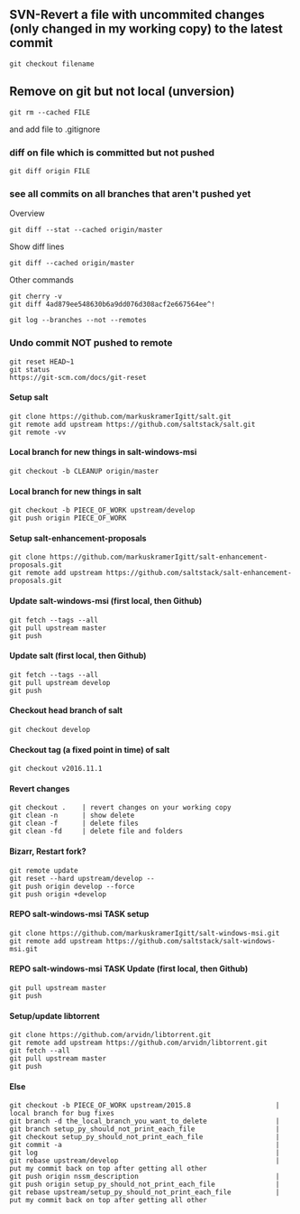 
## SVN-Revert a file with uncommited changes (only changed in my working copy) to the latest commit 

    git checkout filename

## Remove on git but not local (unversion)

    git rm --cached FILE

and add file to .gitignore

### diff on file which is committed but not pushed

    git diff origin FILE

### see all commits on all branches that aren't pushed yet

Overview

    git diff --stat --cached origin/master

Show diff lines

    git diff --cached origin/master

Other commands

    git cherry -v
    git diff 4ad879ee548630b6a9dd076d308acf2e667564ee^!

    git log --branches --not --remotes
    

### Undo commit  NOT pushed to remote
    git reset HEAD~1
    git status
    https://git-scm.com/docs/git-reset

#### Setup salt 

    git clone https://github.com/markuskramerIgitt/salt.git
    git remote add upstream https://github.com/saltstack/salt.git
    git remote -vv


#### Local branch for new things in salt-windows-msi

    git checkout -b CLEANUP origin/master

#### Local branch for new things in salt

    git checkout -b PIECE_OF_WORK upstream/develop
    git push origin PIECE_OF_WORK                                     


#### Setup salt-enhancement-proposals

    git clone https://github.com/markuskramerIgitt/salt-enhancement-proposals.git
    git remote add upstream https://github.com/saltstack/salt-enhancement-proposals.git
   

#### Update salt-windows-msi (first local, then Github)

    git fetch --tags --all
    git pull upstream master
    git push
    
#### Update salt (first local, then Github)

    git fetch --tags --all
    git pull upstream develop
    git push

#### Checkout head branch of salt

    git checkout develop

#### Checkout tag (a fixed point in time) of salt

    git checkout v2016.11.1 


#### Revert changes

    git checkout .    | revert changes on your working copy
    git clean -n      | show delete
    git clean -f      | delete files
    git clean -fd     | delete file and folders

#### Bizarr, Restart fork?

    git remote update
    git reset --hard upstream/develop --
    git push origin develop --force
    git push origin +develop


#### REPO salt-windows-msi TASK setup
    git clone https://github.com/markuskramerIgitt/salt-windows-msi.git
    git remote add upstream https://github.com/saltstack/salt-windows-msi.git

####  REPO salt-windows-msi  TASK Update (first local, then Github)

    git pull upstream master
    git push

#### Setup/update libtorrent
    git clone https://github.com/arvidn/libtorrent.git
    git remote add upstream https://github.com/arvidn/libtorrent.git
    git fetch --all
    git pull upstream master
    git push


#### Else
   
    git checkout -b PIECE_OF_WORK upstream/2015.8                     | local branch for bug fixes
    git branch -d the_local_branch_you_want_to_delete                 |
    git branch setup_py_should_not_print_each_file                    |
    git checkout setup_py_should_not_print_each_file                  |
    git commit -a                                                     |
    git log                                                           |
    git rebase upstream/develop                                       | put my commit back on top after getting all other
    git push origin nssm_description                                  |
    git push origin setup_py_should_not_print_each_file               |
    git rebase upstream/setup_py_should_not_print_each_file           | put my commit back on top after getting all other
